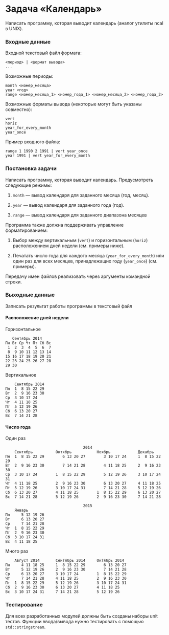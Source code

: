 # Задача «Календарь»

Написать программу, которая выводит календарь (аналог утилиты ncal в UNIX).

### Входные данные

Входной текстовый файл формата:

```
<период> | <формат вывода>
...
```

Возможные периоды:

```
month <номер_месяца>
year <год>
range <номер_месяца_1> <номер_года_1> <номер_месяца_2> <номер_года_2>
```

Возможные форматы вывода (некоторые могут быть указаны совместно):

```
vert
horiz
year_for_every_month
year_once
```

Пример входного файла:

```
range 1 1990 2 1991 | vert year_once
year 1991 | vert year_for_every_month
```

### Постановка задачи

Написать программу, которая выводит календарь. Предусмотреть следующие режимы:

1. `month` — вывод календаря для заданного месяца (год, месяц).

2. `year` — вывод календаря для заданного года (год).

3. `range` — вывод календаря для заданного диапазона месяцев

Программа также должна поддерживать управление форматированием:

1. Выбор между вертикальным (`vert`) и горизонтальным (`horiz`) расположением
   дней недели (см. примеры ниже).

2. Печатать число года для каждого месяца (`year_for_every_month`) или один раз
   для всех месяцев, принадлежащих году (`year_once`) (см. примеры).

Передачу имен файлов реализовать через аргументы командной строки.

### Выходные данные

Записать результат работы программы в текстовый файл

#### Расположение дней недели

Горизонтальное

```
   Сентябрь 2014      
Пн Вт Ср Чт Пт Сб Вс  
 1  2  3  4  5  6  7  
 8  9 10 11 12 13 14  
15 16 17 18 19 20 21  
22 23 24 25 26 27 28  
29 30           
```

Вертикальное

```
    Сентябрь 2014     
Пн  1  8 15 22 29   
Вт  2  9 16 23 30   
Ср  3 10 17 24      
Чт  4 11 18 25      
Пт  5 12 19 26      
Сб  6 13 20 27      
Вс  7 14 21 28      
```

#### Число года

Один раз

```
                                  2014
    Сентябрь          Октябрь           Ноябрь            Декабрь           
Пн  1  8 15 22 29        6 13 20 27        3 10 17 24     1  8 15 22 29   
Вт  2  9 16 23 30        7 14 21 28        4 11 18 25     2  9 16 23 30   
Ср  3 10 17 24        1  8 15 22 29        5 12 19 26     3 10 17 24 31   
Чт  4 11 18 25        2  9 16 23 30        6 13 20 27     4 11 18 25      
Пт  5 12 19 26        3 10 17 24 31        7 14 21 28     5 12 19 26      
Сб  6 13 20 27        4 11 18 25        1  8 15 22 29     6 13 20 27      
Вс  7 14 21 28        5 12 19 26        2  9 16 23 30     7 14 21 28      

                                  2015
    Январь            
Пн     5 12 19 26   
Вт     6 13 20 27   
Ср     7 14 21 28   
Чт  1  8 15 22 29   
Пт  2  9 16 23 30   
Сб  3 10 17 24 31   
Вс  4 11 18 25      
```

Много раз

```
    Август 2014       Сентябрь 2014     Октябрь 2014      
Пн     4 11 18 25     1  8 15 22 29        6 13 20 27   
Вт     5 12 19 26     2  9 16 23 30        7 14 21 28   
Ср     6 13 20 27     3 10 17 24        1  8 15 22 29   
Чт     7 14 21 28     4 11 18 25        2  9 16 23 30   
Пт  1  8 15 22 29     5 12 19 26        3 10 17 24 31   
Сб  2  9 16 23 30     6 13 20 27        4 11 18 25      
Вс  3 10 17 24 31     7 14 21 28        5 12 19 26      
```

### Тестирование

Для всех разработанных модулей должны быть созданы наборы unit тестов.
Функции ввода/вывода нужно тестировать с помощью `std::stringstream`.
